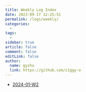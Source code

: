 ```yaml
---
title: Weekly Log Index
date: 2023-09-17 12:25:51
permalink: /logs/weekly/
categories:
  -
tags:
  -
sidebar: true
article: false
comment: false
editLink: false
author: 
  name: gyzhu
  link: https://github.com/z1ggy-o
---
```


- [2024-01-W2](./2024-01-12.md)